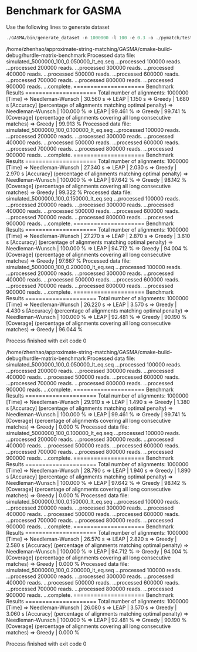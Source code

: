 # Benchmark for GASMA

Use the following lines to generate dataset

```c
./GASMA/bin/generate_dataset -n 1000000 -l 100 -e 0.3 -o ./pymatch/test/resource/sample.random.dataset.seq
```

/home/zhenhao/approximate-string-matching/GASMA/cmake-build-debug/hurdle-matrix-benchmark
Processed data file: simulated_5000000_100_0.050000_lt_eq.seq
...processed 100000 reads.
...processed 200000 reads.
...processed 300000 reads.
...processed 400000 reads.
...processed 500000 reads.
...processed 600000 reads.
...processed 700000 reads.
...processed 800000 reads.
...processed 900000 reads.
...complete.
===================== Benchmark Results =====================
Total number of alignments: 1000000
[Time]
=> Needleman-Wunsch | 30.560 s
=> LEAP             | 1.150 s
=> Greedy           | 1.680 s
[Accuracy] (percentage of alignments matching optimal penalty)
=> Needleman-Wunsch | 100.000 %
=> LEAP             | 99.461 %
=> Greedy           | 99.741 %
[Coverage] (percentage of alignments covering all long consecutive matches)
=> Greedy           | 99.913 %
Processed data file: simulated_5000000_100_0.100000_lt_eq.seq
...processed 100000 reads.
...processed 200000 reads.
...processed 300000 reads.
...processed 400000 reads.
...processed 500000 reads.
...processed 600000 reads.
...processed 700000 reads.
...processed 800000 reads.
...processed 900000 reads.
...complete.
===================== Benchmark Results =====================
Total number of alignments: 1000000
[Time]
=> Needleman-Wunsch | 27.340 s
=> LEAP             | 2.030 s
=> Greedy           | 2.970 s
[Accuracy] (percentage of alignments matching optimal penalty)
=> Needleman-Wunsch | 100.000 %
=> LEAP             | 97.642 %
=> Greedy           | 98.142 %
[Coverage] (percentage of alignments covering all long consecutive matches)
=> Greedy           | 99.322 %
Processed data file: simulated_5000000_100_0.150000_lt_eq.seq
...processed 100000 reads.
...processed 200000 reads.
...processed 300000 reads.
...processed 400000 reads.
...processed 500000 reads.
...processed 600000 reads.
...processed 700000 reads.
...processed 800000 reads.
...processed 900000 reads.
...complete.
===================== Benchmark Results =====================
Total number of alignments: 1000000
[Time]
=> Needleman-Wunsch | 27.270 s
=> LEAP             | 2.870 s
=> Greedy           | 3.610 s
[Accuracy] (percentage of alignments matching optimal penalty)
=> Needleman-Wunsch | 100.000 %
=> LEAP             | 94.712 %
=> Greedy           | 94.004 %
[Coverage] (percentage of alignments covering all long consecutive matches)
=> Greedy           | 97.667 %
Processed data file: simulated_5000000_100_0.200000_lt_eq.seq
...processed 100000 reads.
...processed 200000 reads.
...processed 300000 reads.
...processed 400000 reads.
...processed 500000 reads.
...processed 600000 reads.
...processed 700000 reads.
...processed 800000 reads.
...processed 900000 reads.
...complete.
===================== Benchmark Results =====================
Total number of alignments: 1000000
[Time]
=> Needleman-Wunsch | 26.220 s
=> LEAP             | 3.570 s
=> Greedy           | 4.430 s
[Accuracy] (percentage of alignments matching optimal penalty)
=> Needleman-Wunsch | 100.000 %
=> LEAP             | 92.481 %
=> Greedy           | 90.190 %
[Coverage] (percentage of alignments covering all long consecutive matches)
=> Greedy           | 96.044 %

Process finished with exit code 0





/home/zhenhao/approximate-string-matching/GASMA/cmake-build-debug/hurdle-matrix-benchmark
Processed data file: simulated_5000000_100_0.050000_lt_eq.seq
...processed 100000 reads.
...processed 200000 reads.
...processed 300000 reads.
...processed 400000 reads.
...processed 500000 reads.
...processed 600000 reads.
...processed 700000 reads.
...processed 800000 reads.
...processed 900000 reads.
...complete.
===================== Benchmark Results =====================
Total number of alignments: 1000000
[Time]
=> Needleman-Wunsch | 29.910 s
=> LEAP             | 1.490 s
=> Greedy           | 1.380 s
[Accuracy] (percentage of alignments matching optimal penalty)
=> Needleman-Wunsch | 100.000 %
=> LEAP             | 99.461 %
=> Greedy           | 99.741 %
[Coverage] (percentage of alignments covering all long consecutive matches)
=> Greedy           | 0.000 %
Processed data file: simulated_5000000_100_0.100000_lt_eq.seq
...processed 100000 reads.
...processed 200000 reads.
...processed 300000 reads.
...processed 400000 reads.
...processed 500000 reads.
...processed 600000 reads.
...processed 700000 reads.
...processed 800000 reads.
...processed 900000 reads.
...complete.
===================== Benchmark Results =====================
Total number of alignments: 1000000
[Time]
=> Needleman-Wunsch | 28.790 s
=> LEAP             | 1.940 s
=> Greedy           | 1.890 s
[Accuracy] (percentage of alignments matching optimal penalty)
=> Needleman-Wunsch | 100.000 %
=> LEAP             | 97.642 %
=> Greedy           | 98.142 %
[Coverage] (percentage of alignments covering all long consecutive matches)
=> Greedy           | 0.000 %
Processed data file: simulated_5000000_100_0.150000_lt_eq.seq
...processed 100000 reads.
...processed 200000 reads.
...processed 300000 reads.
...processed 400000 reads.
...processed 500000 reads.
...processed 600000 reads.
...processed 700000 reads.
...processed 800000 reads.
...processed 900000 reads.
...complete.
===================== Benchmark Results =====================
Total number of alignments: 1000000
[Time]
=> Needleman-Wunsch | 26.570 s
=> LEAP             | 2.820 s
=> Greedy           | 2.580 s
[Accuracy] (percentage of alignments matching optimal penalty)
=> Needleman-Wunsch | 100.000 %
=> LEAP             | 94.712 %
=> Greedy           | 94.004 %
[Coverage] (percentage of alignments covering all long consecutive matches)
=> Greedy           | 0.000 %
Processed data file: simulated_5000000_100_0.200000_lt_eq.seq
...processed 100000 reads.
...processed 200000 reads.
...processed 300000 reads.
...processed 400000 reads.
...processed 500000 reads.
...processed 600000 reads.
...processed 700000 reads.
...processed 800000 reads.
...processed 900000 reads.
...complete.
===================== Benchmark Results =====================
Total number of alignments: 1000000
[Time]
=> Needleman-Wunsch | 26.080 s
=> LEAP             | 3.570 s
=> Greedy           | 3.060 s
[Accuracy] (percentage of alignments matching optimal penalty)
=> Needleman-Wunsch | 100.000 %
=> LEAP             | 92.481 %
=> Greedy           | 90.190 %
[Coverage] (percentage of alignments covering all long consecutive matches)
=> Greedy           | 0.000 %

Process finished with exit code 0
